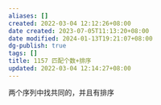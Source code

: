 ```yaml
---
aliases: []
created: 2022-03-04 12:12:26+08:00
date created: 2023-07-05T11:13:20+08:00
date modified: 2024-01-13T19:21:07+08:00
dg-publish: true
tags: []
title: 1157 匹配个数+排序
updated: 2022-03-04 12:14:27+08:00
---
```


两个序列中找共同的，并且有排序